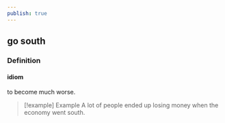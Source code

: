 ```yaml
---
publish: true
---
```

## go south

### Definition
#### idiom
to become much worse.

>[!example] Example
> A lot of people ended up losing money when the economy went south.
